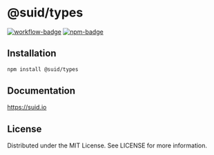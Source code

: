 # @suid/types

[![workflow-badge]](https://github.com/swordev/suid/actions/workflows/ci.yaml) [![npm-badge]](https://www.npmjs.com/package/@suid/types)

[workflow-badge]: https://img.shields.io/github/actions/workflow/status/swordev/suid/ci.yaml?branch=main
[npm-badge]: https://img.shields.io/npm/v/@suid/types?label=@suid/types

## Installation

```sh
npm install @suid/types
```

## Documentation

https://suid.io

## License

Distributed under the MIT License. See LICENSE for more information.
